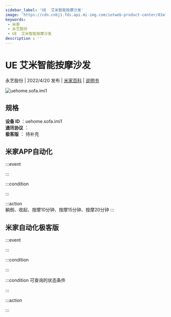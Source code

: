 ```yaml
---
sidebar_label: 'UE  艾米智能按摩沙发'
image: 'https://cdn.cnbj1.fds.api.mi-img.com/iotweb-product-center/83afb12e6859e23f85c4e3645760f52b_1646365294916.png?GalaxyAccessKeyId=AKVGLQWBOVIRQ3XLEW&Expires=9223372036854775807&Signature=p4a28SHn4/zJxkCQH+Ecc9MMm4Y='
keywords: 
 - 米家
 - 永艺股份
 - UE  艾米智能按摩沙发
description : ''
---
```

# UE  艾米智能按摩沙发

永艺股份 | 2022/4/20 发布 | [米家百科](https://home.mi.com/webapp/content/baike/product/index.html?model=uehome.sofa.imi1) | [说明书](https://home.mi.com/views/introduction.html?model=uehome.sofa.imi1&region=cn)

![uehome.sofa.imi1](https://cdn.cnbj1.fds.api.mi-img.com/iotweb-product-center/83afb12e6859e23f85c4e3645760f52b_1646365294916.png?GalaxyAccessKeyId=AKVGLQWBOVIRQ3XLEW&Expires=9223372036854775807&Signature=p4a28SHn4/zJxkCQH+Ecc9MMm4Y=)

## 规格  
> 
**设备 ID** ：uehome.sofa.imi1  
**通讯协议** ：  
**极客版**  ： 待补充 


## 米家APP自动化  

:::event  

:::

:::condition  

:::

:::action   
躺倒、收起、按摩10分钟、按摩15分钟、按摩20分钟
:::

## 米家自动化极客版  

:::event  

:::

:::condition  

:::

:::condition 可查询的状态条件  

:::

:::action  

:::

        
